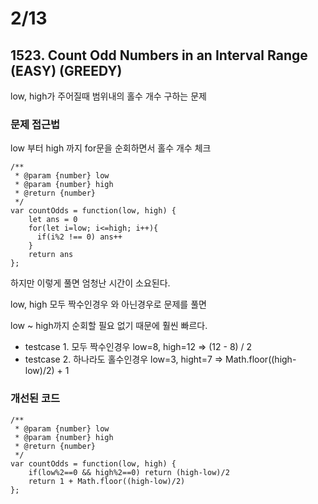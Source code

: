 # 2/13 
## 1523. Count Odd Numbers in an Interval Range (EASY) (GREEDY)

low, high가 주어질때 범위내의 홀수 개수 구하는 문제

### 문제 접근법

low 부터 high 까지 for문을 순회하면서 홀수 개수 체크

```
/**
 * @param {number} low
 * @param {number} high
 * @return {number}
 */
var countOdds = function(low, high) {
    let ans = 0 
    for(let i=low; i<=high; i++){
      if(i%2 !== 0) ans++
    }
    return ans
};
```

하지만 이렇게 풀면 엄청난 시간이 소요된다.

low, high 모두 짝수인경우 와 아닌경우로 문제를 풀면 

low ~ high까지 순회할 필요 없기 때문에 훨씬 빠르다.

- testcase 1. 모두 짝수인경우 low=8, high=12 => (12 - 8) / 2
- testcase 2. 하나라도 홀수인경우 low=3, hight=7 => Math.floor((high-low)/2) + 1 

### 개선된 코드
```
/**
 * @param {number} low
 * @param {number} high
 * @return {number}
 */
var countOdds = function(low, high) {
    if(low%2==0 && high%2==0) return (high-low)/2
    return 1 + Math.floor((high-low)/2)
}; 
```
